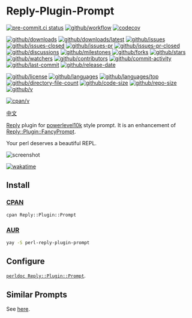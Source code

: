 # Reply-Plugin-Prompt

[![pre-commit.ci status](https://results.pre-commit.ci/badge/github/Freed-Wu/Reply-Plugin-Prompt/main.svg)](https://results.pre-commit.ci/latest/github/Freed-Wu/Reply-Plugin-Prompt/main)
[![github/workflow](https://github.com/Freed-Wu/Reply-Plugin-Prompt/actions/workflows/main.yml/badge.svg)](https://github.com/Freed-Wu/Reply-Plugin-Prompt/actions)
[![codecov](https://codecov.io/gh/Freed-Wu/Reply-Plugin-Prompt/branch/main/graph/badge.svg)](https://codecov.io/gh/Freed-Wu/Reply-Plugin-Prompt)

[![github/downloads](https://shields.io/github/downloads/Freed-Wu/Reply-Plugin-Prompt/total)](https://github.com/Freed-Wu/Reply-Plugin-Prompt/releases)
[![github/downloads/latest](https://shields.io/github/downloads/Freed-Wu/Reply-Plugin-Prompt/latest/total)](https://github.com/Freed-Wu/Reply-Plugin-Prompt/releases/latest)
[![github/issues](https://shields.io/github/issues/Freed-Wu/Reply-Plugin-Prompt)](https://github.com/Freed-Wu/Reply-Plugin-Prompt/issues)
[![github/issues-closed](https://shields.io/github/issues-closed/Freed-Wu/Reply-Plugin-Prompt)](https://github.com/Freed-Wu/Reply-Plugin-Prompt/issues?q=is%3Aissue+is%3Aclosed)
[![github/issues-pr](https://shields.io/github/issues-pr/Freed-Wu/Reply-Plugin-Prompt)](https://github.com/Freed-Wu/Reply-Plugin-Prompt/pulls)
[![github/issues-pr-closed](https://shields.io/github/issues-pr-closed/Freed-Wu/Reply-Plugin-Prompt)](https://github.com/Freed-Wu/Reply-Plugin-Prompt/pulls?q=is%3Apr+is%3Aclosed)
[![github/discussions](https://shields.io/github/discussions/Freed-Wu/Reply-Plugin-Prompt)](https://github.com/Freed-Wu/Reply-Plugin-Prompt/discussions)
[![github/milestones](https://shields.io/github/milestones/all/Freed-Wu/Reply-Plugin-Prompt)](https://github.com/Freed-Wu/Reply-Plugin-Prompt/milestones)
[![github/forks](https://shields.io/github/forks/Freed-Wu/Reply-Plugin-Prompt)](https://github.com/Freed-Wu/Reply-Plugin-Prompt/network/members)
[![github/stars](https://shields.io/github/stars/Freed-Wu/Reply-Plugin-Prompt)](https://github.com/Freed-Wu/Reply-Plugin-Prompt/stargazers)
[![github/watchers](https://shields.io/github/watchers/Freed-Wu/Reply-Plugin-Prompt)](https://github.com/Freed-Wu/Reply-Plugin-Prompt/watchers)
[![github/contributors](https://shields.io/github/contributors/Freed-Wu/Reply-Plugin-Prompt)](https://github.com/Freed-Wu/Reply-Plugin-Prompt/graphs/contributors)
[![github/commit-activity](https://shields.io/github/commit-activity/w/Freed-Wu/Reply-Plugin-Prompt)](https://github.com/Freed-Wu/Reply-Plugin-Prompt/graphs/commit-activity)
[![github/last-commit](https://shields.io/github/last-commit/Freed-Wu/Reply-Plugin-Prompt)](https://github.com/Freed-Wu/Reply-Plugin-Prompt/commits)
[![github/release-date](https://shields.io/github/release-date/Freed-Wu/Reply-Plugin-Prompt)](https://github.com/Freed-Wu/Reply-Plugin-Prompt/releases/latest)

[![github/license](https://shields.io/github/license/Freed-Wu/Reply-Plugin-Prompt)](https://github.com/Freed-Wu/Reply-Plugin-Prompt/blob/main/LICENSE)
[![github/languages](https://shields.io/github/languages/count/Freed-Wu/Reply-Plugin-Prompt)](https://github.com/Freed-Wu/Reply-Plugin-Prompt)
[![github/languages/top](https://shields.io/github/languages/top/Freed-Wu/Reply-Plugin-Prompt)](https://github.com/Freed-Wu/Reply-Plugin-Prompt)
[![github/directory-file-count](https://shields.io/github/directory-file-count/Freed-Wu/Reply-Plugin-Prompt)](https://github.com/Freed-Wu/Reply-Plugin-Prompt)
[![github/code-size](https://shields.io/github/languages/code-size/Freed-Wu/Reply-Plugin-Prompt)](https://github.com/Freed-Wu/Reply-Plugin-Prompt)
[![github/repo-size](https://shields.io/github/repo-size/Freed-Wu/Reply-Plugin-Prompt)](https://github.com/Freed-Wu/Reply-Plugin-Prompt)
[![github/v](https://shields.io/github/v/release/Freed-Wu/Reply-Plugin-Prompt)](https://github.com/Freed-Wu/Reply-Plugin-Prompt)

[![cpan/v](https://img.shields.io/cpan/v/Reply-Plugin-Prompt)](https://metacpan.org/pod/Reply::Plugin::Prompt)

[中文](https://metacpan.org/release/FREED/Reply-Plugin-Prompt-0.0.17.0/source/README-zh_CN.md)

[Reply](https://metacpan.org/pod/Reply) plugin for
[powerlevel10k](https://github.com/romkatv/powerlevel10k) style prompt.
It is an enhancement of
[Reply::Plugin::FancyPrompt](https://metacpan.org/pod/Reply::Plugin::FancyPrompt).

Your perl deserves a beautiful REPL.

![screenshot](https://user-images.githubusercontent.com/32936898/221406537-5c9222e2-23ed-423c-9860-671b06421aef.jpg)

[![wakatime](https://user-images.githubusercontent.com/32936898/226532448-84086ab6-241a-45f0-b8c1-6db8a7bb3fcf.jpg)](https://wakatime.com)

## Install

### [CPAN](https://metacpan.org/pod/Reply::Plugin::Prompt)

```bash
cpan Reply::Plugin::Prompt
```

### [AUR](https://aur.archlinux.org/packages/perl-reply-plugin-prompt)

```bash
yay -S perl-reply-plugin-prompt
```

## Configure

[`perldoc Reply::Plugin::Prompt`](https://metacpan.org/pod/Reply::Plugin::Prompt).

## Similar Prompts

See [here](https://github.com/Freed-Wu/my-dotfiles/wiki).
